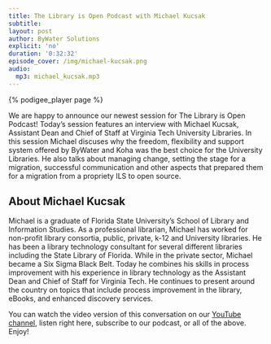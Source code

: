 ```yaml
---
title: The Library is Open Podcast with Michael Kucsak
subtitle:
layout: post
author: ByWater Solutions
explicit: 'no'
duration: '0:32:32'
episode_cover: /img/michael-kucsak.png
audio:
  mp3: michael_kucsak.mp3
---
```


{% podigee_player page %}

We are happy to announce our newest session for The Library is Open Podcast! Today’s session features an interview with Michael Kucsak, Assistant Dean and Chief of Staff at Virginia Tech University Libraries. In this session Michael discuses why the freedom, flexibility and support system offered by ByWater and Koha was the best choice for the University Libraries. He also talks about managing change, setting the stage for a migration, successful communication and other aspects that prepared them for a migration from a propriety ILS to open source.

## About Michael Kucsak

Michael is a graduate of Florida State University’s School of Library and Information Studies. As a professional librarian, Michael has worked for non-profit library consortia, public, private, k-12 and University libraries. He has been a library technology consultant for several different libraries including the State Library of Florida. While in the private sector, Michael became a Six Sigma Black Belt. Today he combines his skills in process improvement with his experience in library technology as the Assistant Dean and Chief of Staff for Virginia Tech. He continues to present around the country on topics that include process improvement in the library, eBooks, and enhanced discovery services.

You can watch the video version of this conversation on our [YouTube channel](https://www.youtube.com/playlist?list=PLV_OXyJ1D3Bi8zmgDWnaDz2d35FkC6j-v), listen right here, subscribe to our podcast, or all of the above. Enjoy!
